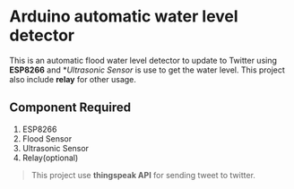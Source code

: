 # Arduino automatic water level detector
This is an automatic flood water level detector to update to Twitter using **ESP8266** and **Ultrasonic Sensor* is use to get the water level. This project also include **relay** for other usage.

## Component Required
1. ESP8266
2. Flood Sensor
3. Ultrasonic Sensor
4. Relay(optional)

> This project use **thingspeak API** for sending tweet to twitter.
